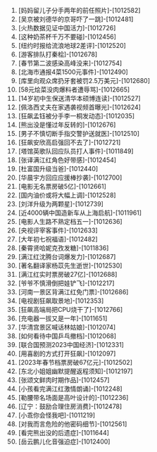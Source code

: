 
1. [妈妈留儿子分手两年的前任照片]-[1012582]
1. [吴京被刘德华的京哥吓了一跳]-[1012481]
1. [火热数据见证中国活力]-[1012726]
1. [这种奶茶杯千万不要碰]-[1012456]
1. [纽约时报给流浪地球2差评]-[1012520]
1. [游客排队打秦桧]-[1012678]
1. [春节第二波感染高峰没来]-[1012754]
1. [北海市通报4菜1500元事件]-[1012490]
1. [库里向观众席扔牙套被罚2.5万美元]-[1012680]
1. [58元烩菜没肉爆料者遭辱骂]-[1012665]
1. [14岁初中生保送清华本硕博连读]-[1012527]
1. [佩洛西丈夫在家遇袭视频首曝光]-[1012624]
1. [狂飙孟钰被分手李一桐发动态]-[1012035]
1. [熊出没是懂过年反转的]-[1012676]
1. [男子不慎切断手指交警护送就医]-[1012510]
1. [狂飙安欣高启强回不去了]-[1012721]
1. [塔馆英歌队回应队员打人事件]-[1011849]
1. [张译满江红角色好带感]-[1012454]
1. [杜富国升级当爸]-[1012440]
1. [华晨宇方回应应援棒抄袭]-[1012700]
1. [电影无名票房破5亿]-[1012661]
1. [国内油价或将大幅上调]-[1012528]
1. [刘洋升级为两颗星]-[1012739]
1. [近4000辆中国造新车从上海启航]-[1011961]
1. [电影人生路不熟定档五一]-[1012636]
1. [央视评宰客事件]-[1012633]
1. [大年初七祝福语]-[1012482]
1. [秦霄贤哈妮克孜发糖]-[1011836]
1. [满江红沈腾台词爆发力]-[1012687]
1. [著名翻译家杨苡先生逝世]-[1012530]
1. [满江红实时票房破27亿]-[1012688]
1. [爷爷不慎滑倒把娃铲飞]-[1012217]
1. [河南一景区背满江红免门票]-[1012686]
1. [电视剧狂飙取景地]-[1012353]
1. [狂飙高端局把CPU烧干了]-[1012766]
1. [充电器一拔又是一年]-[1011651]
1. [华清宫景区喊话林姑娘]-[1012074]
1. [如何看待中国乒乓撤档]-[1012068]
1. [联合国预测2023中国经济]-[1012331]
1. [用喜剧的方式打开狂飙]-[1012097]
1. [2023年春节档票房破67亿元]-[1012502]
1. [东北小姐姐幽默提醒返程须知]-[1012197]
1. [张颂文鲜肉时期作品]-[1012457]
1. [小孩看完满江红激情朗诵]-[1012248]
1. [勒腰带名场面是高叶设计的]-[1012236]
1. [辽宁：鼓励合理住房消费]-[1012478]
1. [小乖你会怪我吧]-[1011219]
1. [对我而言危险的他密码细节]-[1012561]
1. [看完熊出没的后遗症]-[1011644]
1. [岳云鹏儿化音强迫症]-[1012400]